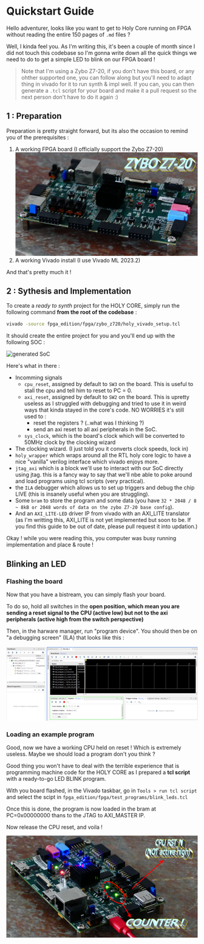 # Quickstart Guide

Hello adventurer, looks like you want to get to Holy Core running on FPGA without reading the entire 150 pages of `.md` files ?

Well, I kinda feel you. As I'm writing this, it's been a couple of month since I did not touch this codebase so I'm gonna write down all the quick things we need to do to get a simple LED to blink on our FPGA board !

> Note that I'm using a Zybo Z7-20, if you don't have this board, or any ohther supported one, you can follow along but you'll need to adapt thing in vivado for it to run synth & impl well. If you can, you can then generate a `.tcl` script for your board and make it a pull request so the next person don't have to do it again :)

## 1 : Preparation

Preparation is pretty straight forward, but its also the occasion to remind you of the prerequisites :

1. A working FPGA board (I officially support the Zybo Z7-20)
![Zybo board](../images/zybo.jpg)
2. A working Vivado install (I use Vivado ML 2023.2)

And that's pretty much it !

## 2 : Sythesis and Implementation

To create a *ready to synth* project for the HOLY CORE, simply run the following command **from the root of the codebase** :

```bash
vivado -source fpga_edition/fpga/zybo_z720/holy_vivado_setup.tcl
```

It should create the entire project for you and you'll end up with the following SOC :

![generated SoC](holy_SoC.png)

Here's what in there :

- Incomming signals
  - `cpu_reset`, assigned by default to `SW3` on the board. This is useful to stall the cpu and tell him to reset to PC = 0.
  - `axi_reset`, assigned by default to `SW2` on the board. This is upretty useless as I struggled with debugging and tried to use it in weird ways that kinda stayed in the core's code. NO WORRIES it's still used to :
    - reset the registers ? (..what was I thinking ?)
    - send an axi reset to all axi peripherals in the SoC.
  - `sys_clock`, which is the board's clock which will be converted to 50MHz clock by the clocking wizard
- The clocking wizard. (I just told you it converts clock speeds, lock in)
- `holy_wrapper` which wraps around all the RTL holy core logic to have a nice "vanilla" verilog interface which vivado enjoys more.
- `jtag_axi` which is a block we'll use to interact with our SoC directly using jtag. this is a fancy way to say that we'll nbe able to poke around and load programs using tcl scripts (very practical).
- the `ILA` debugger which allows us to set up triggers and debug the chip LIVE (this is insanely useful when you are struggling).
- Some `bram` to store the program and some data (you have `32 * 2048 / 8 ~ 8kB or 2048 words of data on the zybo Z7-20 base config`).
- And an `AXI_LITE-LED` driver IP from vivado with an AXI_LITE translator (as I'm writting this, AXI_LITE is not yet implemented but soon to be. If you find this guide to be out of date, please pull request it into updation.)

Okay ! while you were reading this, you computer was busy running implementation and place & route !

## Blinking an LED

### Flashing the board

Now that you have a bistream, you can simply flash your board.

To do so, hold all switches in the **open position, which mean you are sending a reset signal to the CPU (active low) but not to the axi peripherals (active high from the switch perspective)**

Then, in the harware manager, run "program device". You should then be on "a debugging screen" (ILA) that looks like this :

![ILA screen, ready to go !](../images/ILA.png)

### Loading an example program

Good, now we have a working CPU held on reset ! Which is extremely useless. Maybe we should load a program don't you think ?

Good thing you won't have to deal with the terrible experience that is programming machine code for the HOLY CORE as I prepared a **tcl script** with a ready-to-go LED BLINK program.

With you board flashed, in the Vivado taskbar, go in `Tools > run tcl script` and select the scipt in `fpga_edition/fpga/test_programs/blink_leds.tcl`

Once this is done, the program is now loaded in the bram at PC=0x00000000 thans to the JTAG to AXI_MASTER IP.

Now release the CPU reset, and voila !

![reset inactive and leds blink](../images/working%20leds.png)